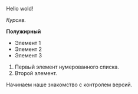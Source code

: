 Hello wold!

*Курсив.*

**Полужирный**
* Элемент 1
* Элемент 2
* Элемент 3
1. Первый элемент нумерованного списка.
2. Второй элемент.

Начинаем наше знакомство с контролем версий.